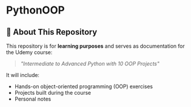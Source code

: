 # PythonOOP

## 📘 About This Repository

This repository is for **learning purposes** and serves as documentation for the Udemy course:

> _"Intermediate to Advanced Python with 10 OOP Projects"_

It will include:
- Hands-on object-oriented programming (OOP) exercises
- Projects built during the course
- Personal notes